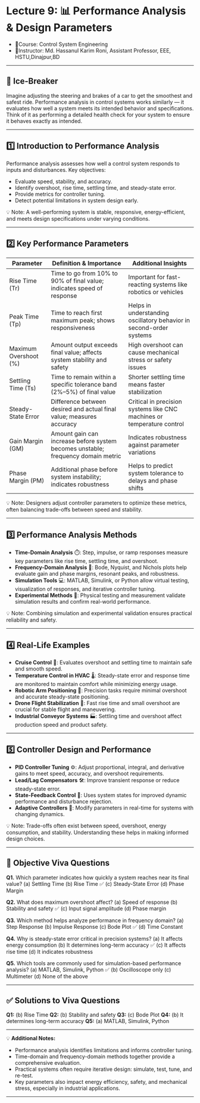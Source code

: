 # **Lecture 9: 📊 Performance Analysis & Design Parameters**
- 📕Course: Control System Engineering
- 🤖Instructor: Md. Hassanul Karim Roni, Assistant Professor, EEE, HSTU,Dinajpur,BD

---

## **🚦 Ice-Breaker**

Imagine adjusting the steering and brakes of a car to get the smoothest and safest ride. Performance analysis in control systems works similarly — it evaluates how well a system meets its intended behavior and specifications. Think of it as performing a detailed health check for your system to ensure it behaves exactly as intended.

---

## **1️⃣ Introduction to Performance Analysis**

Performance analysis assesses how well a control system responds to inputs and disturbances. Key objectives:

* Evaluate speed, stability, and accuracy.
* Identify overshoot, rise time, settling time, and steady-state error.
* Provide metrics for controller tuning.
* Detect potential limitations in system design early.

💡 Note: A well-performing system is stable, responsive, energy-efficient, and meets design specifications under varying conditions.

---

## **2️⃣ Key Performance Parameters**

| Parameter             | Definition & Importance                                                          | Additional Insights                                                    |
| --------------------- | -------------------------------------------------------------------------------- | ---------------------------------------------------------------------- |
| Rise Time (Tr)        | Time to go from 10% to 90% of final value; indicates speed of response           | Important for fast-reacting systems like robotics or vehicles          |
| Peak Time (Tp)        | Time to reach first maximum peak; shows responsiveness                           | Helps in understanding oscillatory behavior in second-order systems    |
| Maximum Overshoot (%) | Amount output exceeds final value; affects system stability and safety           | High overshoot can cause mechanical stress or safety issues            |
| Settling Time (Ts)    | Time to remain within a specific tolerance band (2%–5%) of final value           | Shorter settling time means faster stabilization                       |
| Steady-State Error    | Difference between desired and actual final value; measures accuracy             | Critical in precision systems like CNC machines or temperature control |
| Gain Margin (GM)      | Amount gain can increase before system becomes unstable; frequency domain metric | Indicates robustness against parameter variations                      |
| Phase Margin (PM)     | Additional phase before system instability; indicates robustness                 | Helps to predict system tolerance to delays and phase shifts           |

💡 Note: Designers adjust controller parameters to optimize these metrics, often balancing trade-offs between speed and stability.

---

## **3️⃣ Performance Analysis Methods**

* **Time-Domain Analysis** ⏱️: Step, impulse, or ramp responses measure key parameters like rise time, settling time, and overshoot.
* **Frequency-Domain Analysis** 🌊: Bode, Nyquist, and Nichols plots help evaluate gain and phase margins, resonant peaks, and robustness.
* **Simulation Tools** 💻: MATLAB, Simulink, or Python allow virtual testing, visualization of responses, and iterative controller tuning.
* **Experimental Methods** 🧪: Physical testing and measurement validate simulation results and confirm real-world performance.

💡 Note: Combining simulation and experimental validation ensures practical reliability and safety.

---

## **4️⃣ Real-Life Examples**

* **Cruise Control** 🚗: Evaluates overshoot and settling time to maintain safe and smooth speed.
* **Temperature Control in HVAC** 🌡️: Steady-state error and response time are monitored to maintain comfort while minimizing energy usage.
* **Robotic Arm Positioning** 🤖: Precision tasks require minimal overshoot and accurate steady-state positioning.
* **Drone Flight Stabilization** 🚁: Fast rise time and small overshoot are crucial for stable flight and maneuvering.
* **Industrial Conveyor Systems** 🏭: Settling time and overshoot affect production speed and product safety.

---

## **5️⃣ Controller Design and Performance**

* **PID Controller Tuning** ⚙️: Adjust proportional, integral, and derivative gains to meet speed, accuracy, and overshoot requirements.
* **Lead/Lag Compensators** 🛠️: Improve transient response or reduce steady-state error.
* **State-Feedback Control** 📐: Uses system states for improved dynamic performance and disturbance rejection.
* **Adaptive Controllers** 🔄: Modify parameters in real-time for systems with changing dynamics.

💡 Note: Trade-offs often exist between speed, overshoot, energy consumption, and stability. Understanding these helps in making informed design choices.

---

## **🎯 Objective Viva Questions**

**Q1.** Which parameter indicates how quickly a system reaches near its final value?
(a) Settling Time
(b) Rise Time ✅
(c) Steady-State Error
(d) Phase Margin

**Q2.** What does maximum overshoot affect?
(a) Speed of response
(b) Stability and safety ✅
(c) Input signal amplitude
(d) Phase margin

**Q3.** Which method helps analyze performance in frequency domain?
(a) Step Response
(b) Impulse Response
(c) Bode Plot ✅
(d) Time Constant

**Q4.** Why is steady-state error critical in precision systems?
(a) It affects energy consumption
(b) It determines long-term accuracy ✅
(c) It affects rise time
(d) It indicates robustness

**Q5.** Which tools are commonly used for simulation-based performance analysis?
(a) MATLAB, Simulink, Python ✅
(b) Oscilloscope only
(c) Multimeter
(d) None of the above

---

## **✅ Solutions to Viva Questions**

**Q1:** (b) Rise Time
**Q2:** (b) Stability and safety
**Q3:** (c) Bode Plot
**Q4:** (b) It determines long-term accuracy
**Q5:** (a) MATLAB, Simulink, Python

---

💡 **Additional Notes:**

* Performance analysis identifies limitations and informs controller tuning.
* Time-domain and frequency-domain methods together provide a comprehensive evaluation.
* Practical systems often require iterative design: simulate, test, tune, and re-test.
* Key parameters also impact energy efficiency, safety, and mechanical stress, especially in industrial applications.

---
